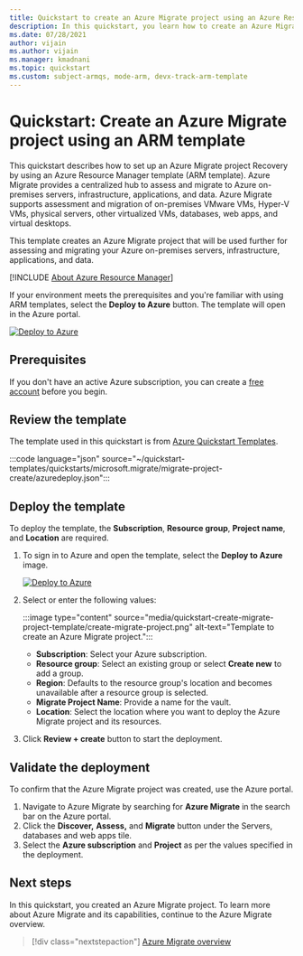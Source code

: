 ```yaml
---
title: Quickstart to create an Azure Migrate project using an Azure Resource Manager template.
description: In this quickstart, you learn how to create an Azure Migrate project using an Azure Resource Manager template (ARM template).
ms.date: 07/28/2021
author: vijain
ms.author: vijain
ms.manager: kmadnani
ms.topic: quickstart
ms.custom: subject-armqs, mode-arm, devx-track-arm-template
---
```


# Quickstart: Create an Azure Migrate project using an ARM template

This quickstart describes how to set up an Azure Migrate project Recovery by using an Azure Resource Manager template (ARM template). Azure Migrate provides a centralized hub to assess and migrate to Azure on-premises servers, infrastructure, applications, and data. Azure Migrate supports assessment and migration of on-premises VMware VMs, Hyper-V VMs, physical servers, other virtualized VMs, databases, web apps, and virtual desktops.

This template creates an Azure Migrate project that will be used further for assessing and migrating your Azure on-premises servers, infrastructure, applications, and data.

[!INCLUDE [About Azure Resource Manager](../../includes/resource-manager-quickstart-introduction.md)]

If your environment meets the prerequisites and you're familiar with using ARM templates, select the **Deploy to Azure** button. The template will open in the Azure portal.

[![Deploy to Azure](../media/template-deployments/deploy-to-azure.svg)](https://portal.azure.com/#create/Microsoft.Template/uri/https%3A%2F%2Fraw.githubusercontent.com%2FAzure%2Fazure-quickstart-templates%2Fmaster%2Fquickstarts%2Fmicrosoft.migrate%2Fmigrate-project-create%2Fazuredeploy.json)

## Prerequisites

If you don't have an active Azure subscription, you can create a [free account](https://azure.microsoft.com/free/?WT.mc_id=A261C142F) before you begin.

## Review the template

The template used in this quickstart is from [Azure Quickstart Templates](https://azure.microsoft.com/resources/templates/migrate-project-create/).

:::code language="json" source="~/quickstart-templates/quickstarts/microsoft.migrate/migrate-project-create/azuredeploy.json":::

## Deploy the template

To deploy the template, the **Subscription**, **Resource group**, **Project name**, and **Location** are required.

1. To sign in to Azure and open the template, select the **Deploy to Azure** image.

   [![Deploy to Azure](../media/template-deployments/deploy-to-azure.svg)](https://portal.azure.com/#create/Microsoft.Template/uri/https%3A%2F%2Fraw.githubusercontent.com%2FAzure%2Fazure-quickstart-templates%2Fmaster%2Fquickstarts%2Fmicrosoft.migrate%2Fmigrate-project-create%2Fazuredeploy.json)

2. Select or enter the following values:

   :::image type="content" source="media/quickstart-create-migrate-project-template/create-migrate-project.png" alt-text="Template to create an Azure Migrate project.":::

   - **Subscription**: Select your Azure subscription.
   - **Resource group**: Select an existing group or select **Create new** to add a group.
   - **Region**: Defaults to the resource group's location and becomes unavailable after a
     resource group is selected.
   - **Migrate Project Name**: Provide a name for the vault.
   - **Location**: Select the location where you want to deploy the Azure Migrate project and its resources.

3. Click **Review + create** button to start the deployment.

## Validate the deployment

To confirm that the Azure Migrate project was created, use the Azure portal.


1. Navigate to Azure Migrate by searching for **Azure Migrate** in the search bar on the Azure portal.
2. Click the **Discover,** **Assess,** and **Migrate** button under the Servers, databases and web apps tile.
3. Select the **Azure subscription** and **Project** as per the values specified in the deployment.


## Next steps

In this quickstart, you created an Azure Migrate project. To learn more about Azure Migrate and its capabilities,
continue to the Azure Migrate overview.

> [!div class="nextstepaction"]
> [Azure Migrate overview](migrate-services-overview.md)
>
